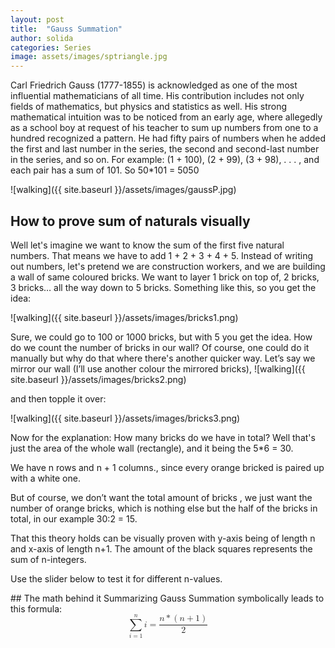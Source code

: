```yaml
---
layout: post
title:  "Gauss Summation"
author: solida
categories: Series
image: assets/images/sptriangle.jpg
---
```

Carl Friedrich Gauss (1777-1855) is acknowledged as one of the most influential mathematicians of all time. His contribution includes not
only fields of mathematics, but physics and statistics as well. His strong mathematical intuition was to be noticed from an early age, where
allegedly as a school boy at request of his teacher to sum up numbers from one to a hundred recognized a pattern.
He had fifty pairs of numbers when he added the first and last number in the series, the second and second-last number in the series, and so on.
For example: (1 + 100), (2 + 99), (3 + 98), . . . , and each pair has a sum of 101. So 50*101 = 5050

![walking]({{ site.baseurl }}/assets/images/gaussP.jpg)

## How to prove sum of naturals visually

Well let's imagine we want to know the sum of the first five natural numbers. That means we have to
add 1 + 2 + 3 + 4 + 5. Instead of writing out numbers, let's pretend we are construction workers, and we are building a wall of same coloured bricks.
We want to layer 1 brick on top of, 2 bricks, 3 bricks… all the way down to 5 bricks. Something like this, so you get the idea:

![walking]({{ site.baseurl }}/assets/images/bricks1.png)

Sure, we could go to 100 or 1000 bricks, but with 5 you get the idea. How do we count the number of bricks in our wall?
Of course, one could do it manually but why do that where there's another quicker way.
Let’s say we mirror our wall (I’ll use another colour the mirrored bricks),
![walking]({{ site.baseurl }}/assets/images/bricks2.png)

and then topple it over:

![walking]({{ site.baseurl }}/assets/images/bricks3.png)

Now for the explanation: How many bricks do we have in total? Well that's just the area of the whole wall (rectangle),
and it being the 5*6 = 30.

We have n rows and n + 1 columns., since every orange bricked is paired up with a white one.


But of course, we don’t want the total amount of bricks , we just want the number of orange bricks, which is nothing else but the half of the bricks in total, in our example 30:2 = 15.

That this theory holds can be visually proven with y-axis being of length n and x-axis of length n+1. The amount of the black squares represents the sum of n-integers.


Use the slider below to test it for different n-values.

<div id="observablehq-ab34f0a5">
  <div class="observablehq-viewof-count"></div>
  <div class="observablehq-viewof-test2"></div>
</div>
<script type="module">
  import {Runtime, Inspector} from "https://cdn.jsdelivr.net/npm/@observablehq/runtime@4/dist/runtime.js";
  import define from "https://api.observablehq.com/@864af2bf64442aa6/grid-inputs.js?v=3";
  (new Runtime).module(define, name => {
    if (name === "viewof count") return Inspector.into("#observablehq-ab34f0a5 .observablehq-viewof-count")();
    if (name === "viewof test2") return Inspector.into("#observablehq-ab34f0a5 .observablehq-viewof-test2")();
  });
</script>
## The math behind it
Summarizing Gauss Summation symbolically leads to this formula:
<math display="block" xmlns="http://www.w3.org/1998/Math/MathML">
  <mrow>
    <munderover>
      <mo>∑</mo>
      <mrow>
        <mi>i</mi>
        <mo>=</mo>
        <mn>1</mn>
      </mrow>
      <mi>n</mi>
    </munderover>
    <mi>i</mi>
    <mo>=</mo>
    <mfrac>
      <mrow>
        <mi>n</mi>
        <mo>*</mo>
        <mrow>
          <mo stretchy="true" form="prefix">(</mo>
          <mi>n</mi>
          <mo>+</mo>
          <mn>1</mn>
          <mo stretchy="true" form="postfix">)</mo>
        </mrow>
      </mrow>
      <mn>2</mn>
    </mfrac>
  </mrow>
</math>
